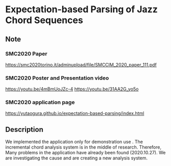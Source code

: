 # Expectation-based Parsing of Jazz Chord Sequences

## Note
### SMC2020 Paper 
https://smc2020torino.it/adminupload/file/SMCCIM_2020_paper_111.pdf
### SMC2020 Poster and Presentation video
https://youtu.be/4mBmUoJZc-4
https://youtu.be/31AA2G_yo5o

### SMC2020 application page 
https://yutaogura.github.io/expectation-based-parsing/index.html

## Description
We implemented the application only for demonstration use .
The incremental chord analysis system is  in the middle of research.
Therefore, Many problems in the application have already been found (2020.10.27).
We are investigating the cause and are creating a new analysis system.


